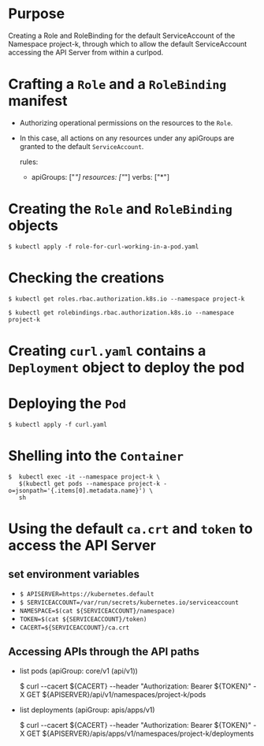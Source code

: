  
# Purpose
Creating a Role and RoleBinding for the default ServiceAccount of the Namespace project-k, through which to allow the default ServiceAccount accessing the API Server from within a curlpod.

# Crafting a `Role` and a `RoleBinding` manifest

- Authorizing operational permissions on the resources to the `Role`. 
- In this case, all actions on any resources under any apiGroups are granted to the default `ServiceAccount`.

    rules:
    - apiGroups: ["*"]
      resources: ["*"]
      verbs: ["*"]


# Creating the `Role` and `RoleBinding` objects

    $ kubectl apply -f role-for-curl-working-in-a-pod.yaml


# Checking the creations
    $ kubectl get roles.rbac.authorization.k8s.io --namespace project-k

    $ kubectl get rolebindings.rbac.authorization.k8s.io --namespace project-k

# Creating `curl.yaml` contains a `Deployment` object to deploy the pod

# Deploying the `Pod`

    $ kubectl apply -f curl.yaml


# Shelling into the `Container`

    $  kubectl exec -it --namespace project-k \
       $(kubectl get pods --namespace project-k -o=jsonpath='{.items[0].metadata.name}') \
       sh

# Using the default `ca.crt` and `token` to access the API Server

## set environment variables

- `$ APISERVER=https://kubernetes.default` 
- `$ SERVICEACCOUNT=/var/run/secrets/kubernetes.io/serviceaccount`
- `NAMESPACE=$(cat ${SERVICEACCOUNT}/namespace)`
- `TOKEN=$(cat ${SERVICEACCOUNT}/token)`
- `CACERT=${SERVICEACCOUNT}/ca.crt`
  

## Accessing APIs through the API paths

- list pods (apiGroup: core/v1 (api/v1))

    $ curl --cacert ${CACERT} --header "Authorization: Bearer ${TOKEN}" -X GET ${APISERVER}/api/v1/namespaces/project-k/pods

- list deployments (apiGroup: apis/apps/v1)
  
    $ curl --cacert ${CACERT} --header "Authorization: Bearer ${TOKEN}" -X GET ${APISERVER}/apis/apps/v1/namespaces/project-k/deployments


    